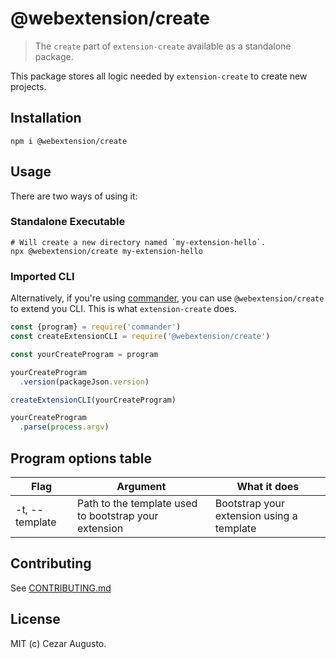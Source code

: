 # @webextension/create

> The `create` part of `extension-create` available as a standalone package.

This package stores all logic needed by `extension-create` to create new projects.

## Installation

```
npm i @webextension/create
```

## Usage

There are two ways of using it:

### Standalone Executable

```
# Will create a new directory named `my-extension-hello`.
npx @webextension/create my-extension-hello
```

### Imported CLI

Alternatively, if you're using [commander](https://github.com/tj/commander.js), you can use `@webextension/create` to extend you CLI. This is what `extension-create` does.

```js
const {program} = require('commander')
const createExtensionCLI = require('@webextension/create')

const yourCreateProgram = program

yourCreateProgram
  .version(packageJson.version)

createExtensionCLI(yourCreateProgram)

yourCreateProgram
  .parse(process.argv)
```

## Program options table

| Flag             | Argument                                                 | What it does |
|------------------|----------------------------------------------------------|--------------|
| -t, --template   | Path to the template used to bootstrap your extension    | Bootstrap your extension using a template |

## Contributing

See [CONTRIBUTING.md](CONTRIBUTING.md)

## License

MIT (c) Cezar Augusto.
